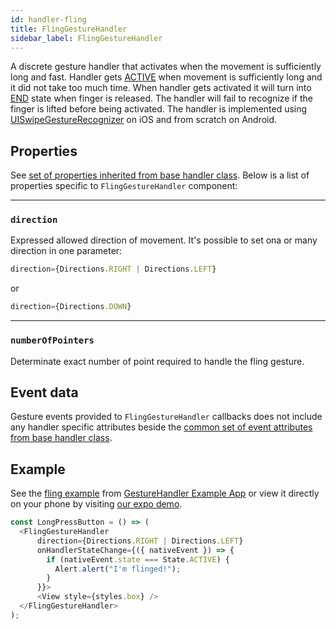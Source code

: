 ```yaml
---
id: handler-fling
title: FlingGestureHandler
sidebar_label: FlingGestureHandler
---
```


A discrete gesture handler that activates when the movement is sufficiently long and fast.
Handler gets [ACTIVE](state#active) when movement is sufficiently long and it did not take too much time.
When handler gets activated it will turn into [END](state#end) state when finger is released.
The handler will fail to recognize if the finger is lifted before being activated.
The handler is implemented using [UISwipeGestureRecognizer](https://developer.apple.com/documentation/uikit/uiswipegesturerecognizer) on iOS and from scratch on Android.

## Properties

See [set of properties inherited from base handler class](handler-common.md#properties). Below is a list of properties specific to `FlingGestureHandler` component:

---
### `direction`

Expressed allowed direction of movement. It's possible to set ona or many direction in one parameter:
```js
direction={Directions.RIGHT | Directions.LEFT}
```
or
```js
direction={Directions.DOWN}
```

---
### `numberOfPointers`

Determinate exact number of point required to handle the fling gesture.

## Event data

Gesture events provided to `FlingGestureHandler` callbacks does not include any handler specific attributes beside the [common set of event attributes from base handler class](handler-common#event-data).

## Example

See the [fling  example](https://github.com/kmagiera/react-native-gesture-handler/blob/master/Example/fling/index.js) from [GestureHandler Example App](example) or view it directly on your phone by visiting [our expo demo](https://exp.host/@osdnk/gesturehandlerexample).

```js
const LongPressButton = () => (
  <FlingGestureHandler
      direction={Directions.RIGHT | Directions.LEFT}
      onHandlerStateChange={({ nativeEvent }) => {
        if (nativeEvent.state === State.ACTIVE) {
          Alert.alert("I'm flinged!");
        }
      }}>
      <View style={styles.box} />
  </FlingGestureHandler>
);
```